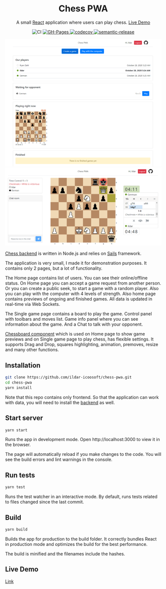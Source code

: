<h1 align="center">Chess PWA</h1>

<p align="center">
    A small <a href="https://reactjs.org/">React</a> application where users can play chess. <a href="https://ildar-icoosoft.github.io/chess-pwa/">Live Demo</a>
</p>

<p align="center">
    <img alt="CI" src="https://github.com/ildar-icoosoft/chess-pwa/workflows/CI/badge.svg">
     <a href="https://ildar-icoosoft.github.io/chess-pwa/">
        <img src="https://github.com/ildar-icoosoft/chess-pwa/workflows/GH-Pages/badge.svg" alt="GH-Pages">
    </a>
    <a href="https://codecov.io/gh/ildar-icoosoft/chess-pwa">
        <img alt="codecov" src="https://codecov.io/gh/ildar-icoosoft/chess-pwa/branch/master/graph/badge.svg?token=rJTLOuHE76">
    </a>
    <a href="https://github.com/semantic-release/semantic-release">
        <img alt="semantic-release" src="https://img.shields.io/badge/%20%20%F0%9F%93%A6%F0%9F%9A%80-semantic--release-e10079.svg">
    </a>
</p>

<div align="center">
    <img src="./src/assets/images/screenshot1.png" alt="Home page screenshot" width="600">
</div>
<div align="center">
    <img src="./src/assets/images/screenshot2.png" alt="Single Game screenshot" width="600">
</div>

[Chess backend](https://github.com/ildar-icoosoft/chess-backend) is written in Node.js and relies on [Sails](https://sailsjs.com/) framework.

The application is very small, I made it for demonstration purposes. It contains only 2 pages, but a lot of functionality.

The Home page contains list of users. You can see their online/offline status. On Home page you can accept a game request 
from another person. Or you can create a public seek, to start a game with a random player. Also you can play with the 
computer with 4 levels of strength. Also home page contains previews of ongoing and finished games. All data is updated in real-time via Web Sockets.

The Single game page contains a board to play the game. Control panel with toolbars and moves list.
Game info panel where you can see information about the game. And a Chat to talk with your opponent.

[Chessboard component](https://github.com/ildar-icoosoft/react-chessboard) which is used on Home page to show
game previews and on Single game page to play chess, has flexible settings. It supports Drag and Drop, squares highlighting, animation, premoves, resize and many other functions.

## Installation

```bash
git clone https://github.com/ildar-icoosoft/chess-pwa.git
cd chess-pwa
yarn install
```

Note that this repo contains only frontend. So that the application can work with data, you will need to install the [backend](https://github.com/ildar-icoosoft/chess-backend) as well.

## Start server

```bash
yarn start
```

Runs the app in development mode. Open http://localhost:3000 to view it in the browser.

The page will automatically reload if you make changes to the code. You will see the build errors and lint warnings in the console.

## Run tests

```bash
yarn test
```

Runs the test watcher in an interactive mode. By default, runs tests related to files changed since the last commit.

## Build

```bash
yarn build
```

Builds the app for production to the build folder. It correctly bundles React in production mode and optimizes the build for the best performance.

The build is minified and the filenames include the hashes.

## Live Demo

[Link](https://ildar-icoosoft.github.io/chess-pwa/)